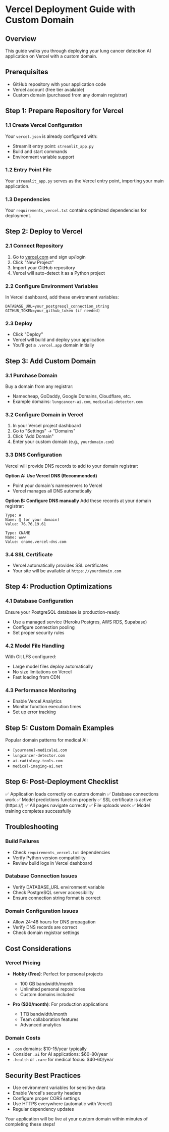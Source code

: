 # Vercel Deployment Guide with Custom Domain

## Overview
This guide walks you through deploying your lung cancer detection AI application on Vercel with a custom domain.

## Prerequisites
- GitHub repository with your application code
- Vercel account (free tier available)
- Custom domain (purchased from any domain registrar)

## Step 1: Prepare Repository for Vercel

### 1.1 Create Vercel Configuration
Your `vercel.json` is already configured with:
- Streamlit entry point: `streamlit_app.py`
- Build and start commands
- Environment variable support

### 1.2 Entry Point File
Your `streamlit_app.py` serves as the Vercel entry point, importing your main application.

### 1.3 Dependencies
Your `requirements_vercel.txt` contains optimized dependencies for deployment.

## Step 2: Deploy to Vercel

### 2.1 Connect Repository
1. Go to [vercel.com](https://vercel.com) and sign up/login
2. Click "New Project"
3. Import your GitHub repository
4. Vercel will auto-detect it as a Python project

### 2.2 Configure Environment Variables
In Vercel dashboard, add these environment variables:
```
DATABASE_URL=your_postgresql_connection_string
GITHUB_TOKEN=your_github_token (if needed)
```

### 2.3 Deploy
- Click "Deploy"
- Vercel will build and deploy your application
- You'll get a `.vercel.app` domain initially

## Step 3: Add Custom Domain

### 3.1 Purchase Domain
Buy a domain from any registrar:
- Namecheap, GoDaddy, Google Domains, Cloudflare, etc.
- Example domains: `lungcancer-ai.com`, `medicalai-detector.com`

### 3.2 Configure Domain in Vercel
1. In your Vercel project dashboard
2. Go to "Settings" → "Domains"
3. Click "Add Domain"
4. Enter your custom domain (e.g., `yourdomain.com`)

### 3.3 DNS Configuration
Vercel will provide DNS records to add to your domain registrar:

**Option A: Use Vercel DNS (Recommended)**
- Point your domain's nameservers to Vercel
- Vercel manages all DNS automatically

**Option B: Configure DNS manually**
Add these records at your domain registrar:
```
Type: A
Name: @ (or your domain)
Value: 76.76.19.61

Type: CNAME  
Name: www
Value: cname.vercel-dns.com
```

### 3.4 SSL Certificate
- Vercel automatically provides SSL certificates
- Your site will be available at `https://yourdomain.com`

## Step 4: Production Optimizations

### 4.1 Database Configuration
Ensure your PostgreSQL database is production-ready:
- Use a managed service (Heroku Postgres, AWS RDS, Supabase)
- Configure connection pooling
- Set proper security rules

### 4.2 Model File Handling
With Git LFS configured:
- Large model files deploy automatically
- No size limitations on Vercel
- Fast loading from CDN

### 4.3 Performance Monitoring
- Enable Vercel Analytics
- Monitor function execution times
- Set up error tracking

## Step 5: Custom Domain Examples

Popular domain patterns for medical AI:
- `[yourname]-medicalai.com`
- `lungcancer-detector.com`
- `ai-radiology-tools.com`
- `medical-imaging-ai.net`

## Step 6: Post-Deployment Checklist

✅ Application loads correctly on custom domain
✅ Database connections work
✅ Model predictions function properly
✅ SSL certificate is active (https://)
✅ All pages navigate correctly
✅ File uploads work
✅ Model training completes successfully

## Troubleshooting

### Build Failures
- Check `requirements_vercel.txt` dependencies
- Verify Python version compatibility
- Review build logs in Vercel dashboard

### Database Connection Issues
- Verify DATABASE_URL environment variable
- Check PostgreSQL server accessibility
- Ensure connection string format is correct

### Domain Configuration Issues
- Allow 24-48 hours for DNS propagation
- Verify DNS records are correct
- Check domain registrar settings

## Cost Considerations

### Vercel Pricing
- **Hobby (Free)**: Perfect for personal projects
  - 100 GB bandwidth/month
  - Unlimited personal repositories
  - Custom domains included

- **Pro ($20/month)**: For production applications
  - 1 TB bandwidth/month
  - Team collaboration features
  - Advanced analytics

### Domain Costs
- `.com` domains: $10-15/year typically
- Consider `.ai` for AI applications: $60-80/year
- `.health` or `.care` for medical focus: $40-60/year

## Security Best Practices

- Use environment variables for sensitive data
- Enable Vercel's security headers
- Configure proper CORS settings
- Use HTTPS everywhere (automatic with Vercel)
- Regular dependency updates

Your application will be live at your custom domain within minutes of completing these steps!